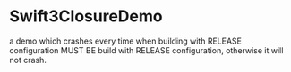 # Swift3ClosureDemo
a demo which crashes every time when building with RELEASE configuration
MUST BE build with RELEASE configuration, otherwise it will not crash.
